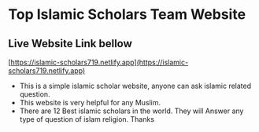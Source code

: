 # Top Islamic Scholars Team Website
## Live Website Link bellow 
[https://islamic-scholars719.netlify.app](https://islamic-scholars719.netlify.app)

* This is a simple islamic scholar website, anyone can ask islamic related question.
* This website is very helpful for any Muslim.
* There are 12 Best islamic scholars in the world. They will Answer any type of question of islam religion. Thanks